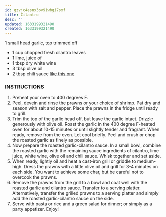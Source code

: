 ```yaml
---
id: gzvjc4esnx3ov91wbgi7sxf
title: Cilantro
desc: ''
updated: 1633199321490
created: 1633199321490
---
```


1 small head garlic, top trimmed off

* 1 cup chopped fresh cilantro leaves
* 1 lime, juice of
* 1 tbsp dry white wine
* 3 tbsp olive oil
* 2 tbsp chili sauce [like this one](http://amzn.to/2dPqmW1)

### INSTRUCTIONS

1. Preheat your oven to 400 degrees F.
2. Peel, devein and rinse the prawns or your choice of shrimp. Pat dry and season with salt and pepper. Place the prawns in the fridge until ready to grill.
3. Trim the top of the garlic head off, but leave the garlic intact. Drizzle generously with olive oil. Roast the garlic in the 400 degree F-heated oven for about 10-15 minutes or until slightly tender and fragrant. When ready, remove from the oven. Let cool briefly. Peel and crush or chop the roasted garlic as finely as possible.
4. Now prepare the roasted garlic-cilantro sauce. In a small bowl, combine the roasted garlic with the remaining sauce ingredients of cilantro, lime juice, white wine, olive oil and chili sauce. Whisk together and set aside.
5. When ready, lightly oil and heat a cast-iron grill or griddle to medium-high. Dress the prawns with a little olive oil and grill for 3-4 minutes on each side. You want to achieve some char, but be careful not to overcook the prawns.
6. Remove the prawns from the grill to a bowl and coat well with the roasted garlic and cilantro sauce. Transfer to a serving platter. Alternatively, transfer the grilled prawns to a serving platter and simply add the roasted garlic-cilantro sauce on the side.
7. Serve with pasta or rice and a green salad for dinner; or simply as a party appetizer. Enjoy!
